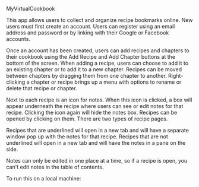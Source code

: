 MyVirtualCookbook

This app allows users to collect and organize recipe bookmarks online. New users must first create an account. Users can register using an email address and password or by linking with their Google or Facebook accounts. 

Once an account has been created, users can add recipes and chapters to their cookbook using the Add Recipe and Add Chapter buttons at the bottom of the screen. When adding a recipe, users can choose to add it to an existing chapter or to add it to a new chapter. Recipes can be moved between chapters by dragging them from one chapter to another. Right-clicking a chapter or recipe brings up a menu with options to rename or delete that recipe or chapter.

Next to each recipe is an icon for notes. When this icon is clicked, a box will appear underneath the recipe where users can see or edit notes for that recipe. Clicking the icon again will hide the notes box. Recipes can be opened by clicking on them. There are two types of recipe pages. 

Recipes that are underlined will open in a new tab and will have a separate window pop up with the notes for that recipe. 
Recipes that are not underlined will open in a new tab and will have the notes in a pane on the side.

Notes can only be edited in one place at a time, so if a recipe is open, you can't edit notes in the table of contents. 




To run this on a local machine:
